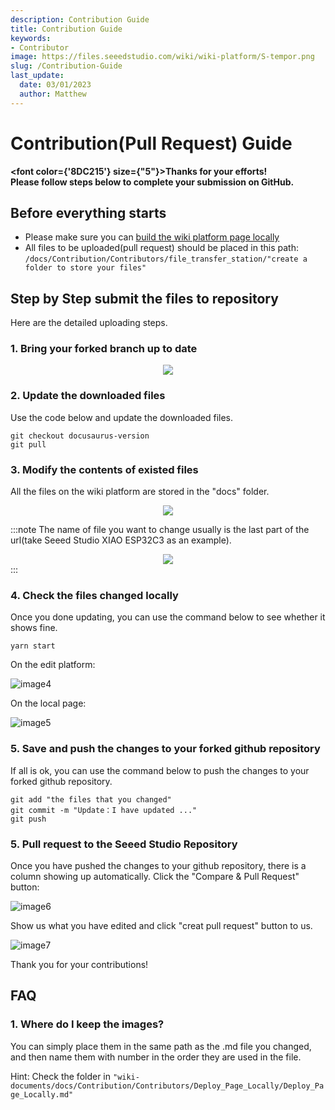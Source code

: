 ```yaml
---
description: Contribution Guide
title: Contribution Guide
keywords:
- Contributor
image: https://files.seeedstudio.com/wiki/wiki-platform/S-tempor.png
slug: /Contribution-Guide
last_update:
  date: 03/01/2023
  author: Matthew
---
```


# Contribution(Pull Request) Guide



<strong><font color={'8DC215'} size={"5"}>Thanks for your efforts! <br /> Please follow steps below to complete your submission on GitHub.</font></strong>

## Before everything starts

- Please make sure you can [build the wiki platform page locally](/Deploy_Page_Locally)
- All files to be uploaded(pull request) should be placed in this path:
`/docs/Contribution/Contributors/file_transfer_station/"create a folder to store your files"`

## Step by Step submit the files to repository

Here are the detailed uploading steps.

### 1. Bring your forked branch up to date

<div align="center"><img width={700} src="https://files.seeedstudio.com/wiki/wiki-platform/contributor/PR_Guide/1.jpg" /></div>

### 2. Update the downloaded files

Use the code below and update the downloaded files.

```
git checkout docusaurus-version
git pull
```

### 3. Modify the contents of existed files

All the files on the wiki platform are stored in the "docs" folder.

<div align="center"><img width={500} src="https://files.seeedstudio.com/wiki/wiki-platform/contributor/PR_Guide/2.jpg" /></div>

:::note
The name of file you want to change usually is the last part of the url(take Seeed Studio XIAO ESP32C3 as an example).
<div align="center"><img width={700} src="https://files.seeedstudio.com/wiki/wiki-platform/contributor/PR_Guide/3.jpg" /></div>
:::

### 4. Check the files changed locally

Once you done updating, you can use the command below to see whether it shows fine.

```
yarn start
```

On the edit platform:

![image4](https://files.seeedstudio.com/wiki/wiki-platform/contributor/PR_Guide/4.jpg)

On the local page:

![image5](https://files.seeedstudio.com/wiki/wiki-platform/contributor/PR_Guide/5.jpg)

### 5. Save and push the changes to your forked github repository

If all is ok, you can use the command below to push the changes to your forked github repository.

```
git add "the files that you changed"
git commit -m "Update：I have updated ..."
git push
```

### 5. Pull request to the Seeed Studio Repository

Once you have pushed the changes to your github repository, there is a column showing up automatically. Click the "Compare & Pull Request" button:

![image6](https://files.seeedstudio.com/wiki/wiki-platform/contributor/PR_Guide/6.jpg)

Show us what you have edited and click "creat pull request" button to us.

![image7](https://files.seeedstudio.com/wiki/wiki-platform/contributor/PR_Guide/7.jpg)

Thank you for your contributions!

## FAQ

### 1. Where do I keep the images?

You can simply place them in the same path as the .md file you changed, and then name them with number in the order they are used in the file.

Hint: Check the folder in ``"wiki-documents/docs/Contribution/Contributors/Deploy_Page_Locally/Deploy_Page_Locally.md"``
